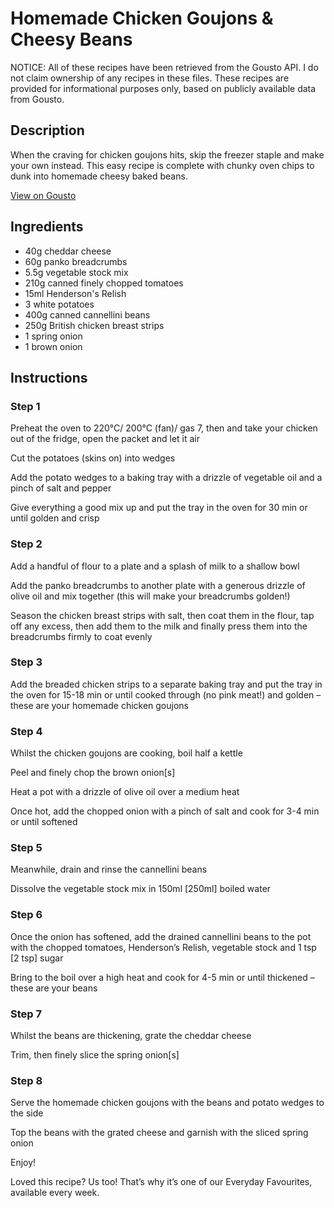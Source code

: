 # Homemade Chicken Goujons & Cheesy Beans

NOTICE: All of these recipes have been retrieved from the Gousto API. I do not claim ownership of any recipes in these files. These recipes are provided for informational purposes only, based on publicly available data from Gousto.

## Description

When the craving for chicken goujons hits, skip the freezer staple and make your own instead. This easy recipe is complete with chunky oven chips to dunk into homemade cheesy baked beans.

[View on Gousto](https://www.gousto.co.uk/recipes/cookbook/homemade-chicken-goujons-cheesy-beans)

## Ingredients

- 40g cheddar cheese
- 60g panko breadcrumbs
- 5.5g vegetable stock mix
- 210g canned finely chopped tomatoes
- 15ml Henderson's Relish
- 3 white potatoes
- 400g canned cannellini beans
- 250g British chicken breast strips
- 1 spring onion
- 1 brown onion

## Instructions


### Step 1

Preheat the oven to 220°C/ 200°C (fan)/ gas 7, then and take your chicken out of the fridge, open the packet and let it air

Cut the potatoes (skins on) into wedges

Add the potato wedges to a baking tray with a drizzle of vegetable oil and a pinch of salt and pepper

Give everything a good mix up and put the tray in the oven for 30 min or until golden and crisp


### Step 2

Add a handful of flour to a plate and a splash of milk to a shallow bowl

Add the panko breadcrumbs to another plate with a generous drizzle of olive oil and mix together (this will make your breadcrumbs golden!)

Season the chicken breast strips with salt, then coat them in the flour, tap off any excess, then add them to the milk and finally press them into the breadcrumbs firmly to coat evenly


### Step 3

Add the breaded chicken strips to a separate baking tray and put the tray in the oven for 15-18 min or until cooked through (no pink meat!) and golden – these are your homemade chicken goujons


### Step 4

Whilst the chicken goujons are cooking, boil half a kettle

Peel and finely chop the brown onion<span class="text-danger">[s]</span>

Heat a pot with a drizzle of olive oil over a medium heat

Once hot, add the chopped onion with a pinch of salt and cook for 3-4 min or until softened


### Step 5

Meanwhile, drain and rinse the cannellini beans

Dissolve the vegetable stock mix in 150ml <span class="text-danger">[250ml]</span> boiled water


### Step 6

Once the onion has softened, add the drained cannellini beans to the pot with the chopped tomatoes, Henderson’s Relish, vegetable stock and 1 tsp <span class="text-danger">[2 tsp] </span>sugar

Bring to the boil over a high heat and cook for 4-5 min or until thickened – these are your beans


### Step 7

Whilst the beans are thickening, grate the cheddar cheese

Trim, then finely slice the spring onion<span class="text-danger">[s]</span>

### Step 8

Serve the homemade chicken goujons with the beans and potato wedges to the side

Top the beans with the grated cheese and garnish with the sliced spring onion

Enjoy!

<span class="text-danger">Loved this recipe? Us too! That’s why it’s one of our Everyday Favourites, available every week.</span>

